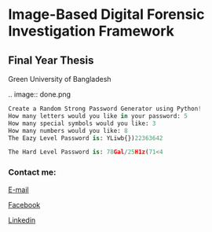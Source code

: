 


Image-Based Digital Forensic Investigation Framework
========

Final Year Thesis
--
Green University of Bangladesh

.. image:: done.png
     


```python
Create a Random Strong Password Generator using Python!
How many letters would you like in your password: 5
How many special symbols would you like: 3
How many numbers would you like: 8
The Eazy Level Password is: YLiwb{})22363642 

The Hard Level Password is: 78Gal/25H1z(71<4
```






<!-- all link is here -->


### Contact me:

[E-mail](tanvirpoly@gmail.com)

[Facebook]( https://www.facebook.com/tanvirfbid)

[Linkedin]( https://www.linkedin.com/in/tanvirx/)